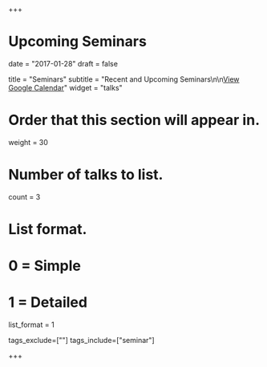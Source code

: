 +++
# Upcoming Seminars

date = "2017-01-28"
draft = false

title = "Seminars"
subtitle = "Recent and Upcoming Seminars\n\n[View Google Calendar](https://calendar.google.com/calendar/embed?showPrint=0&showCalendars=0&showTz=0&mode=AGENDA&wkst=1&src=sheffield.ac.uk_ddad5p3he4batvoclevc0kpc5c%40group.calendar.google.com&ctz=Europe%2FLondon)"
widget = "talks"

# Order that this section will appear in.
weight = 30

# Number of talks to list.
count = 3

# List format.
#   0 = Simple
#   1 = Detailed
list_format = 1

tags_exclude=[""]
tags_include=["seminar"]

+++
